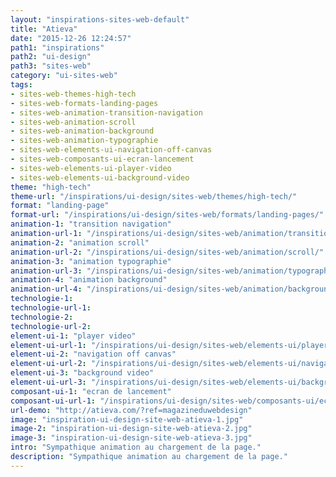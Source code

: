 ```yaml
---
layout: "inspirations-sites-web-default"
title: "Atieva"
date: "2015-12-26 12:24:57"
path1: "inspirations"
path2: "ui-design"
path3: "sites-web"
category: "ui-sites-web"
tags:
- sites-web-themes-high-tech
- sites-web-formats-landing-pages
- sites-web-animation-transition-navigation
- sites-web-animation-scroll
- sites-web-animation-background
- sites-web-animation-typographie
- sites-web-elements-ui-navigation-off-canvas
- sites-web-composants-ui-ecran-lancement
- sites-web-elements-ui-player-video
- sites-web-elements-ui-background-video
theme: "high-tech"
theme-url: "/inspirations/ui-design/sites-web/themes/high-tech/"
format: "landing-page"
format-url: "/inspirations/ui-design/sites-web/formats/landing-pages/"
animation-1: "transition navigation"
animation-url-1: "/inspirations/ui-design/sites-web/animation/transition-navigation/"
animation-2: "animation scroll"
animation-url-2: "/inspirations/ui-design/sites-web/animation/scroll/"
animation-3: "animation typographie"
animation-url-3: "/inspirations/ui-design/sites-web/animation/typographie/"
animation-4: "animation background"
animation-url-4: "/inspirations/ui-design/sites-web/animation/background/"
technologie-1:
technologie-url-1:
technologie-2:
technologie-url-2:
element-ui-1: "player video"
element-ui-url-1: "/inspirations/ui-design/sites-web/elements-ui/player-video/"
element-ui-2: "navigation off canvas"
element-ui-url-2: "/inspirations/ui-design/sites-web/elements-ui/navigation-off-canvas/"
element-ui-3: "background video"
element-ui-url-3: "/inspirations/ui-design/sites-web/elements-ui/background-video/"
composant-ui-1: "ecran de lancement"
composant-ui-url-1: "/inspirations/ui-design/sites-web/composants-ui/ecran-lancement/"
url-demo: "http://atieva.com/?ref=magazineduwebdesign"
image: "inspiration-ui-design-site-web-atieva-1.jpg"
image-2: "inspiration-ui-design-site-web-atieva-2.jpg"
image-3: "inspiration-ui-design-site-web-atieva-3.jpg"
intro: "Sympathique animation au chargement de la page."
description: "Sympathique animation au chargement de la page."
---
```

